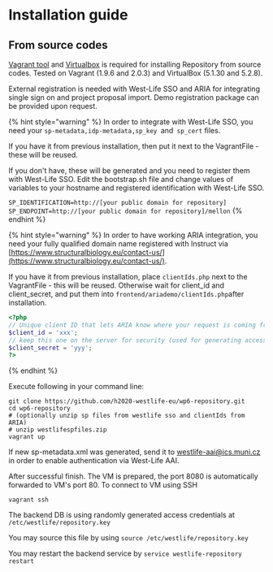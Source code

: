 # Installation guide

## From source codes

[Vagrant tool](https://www.vagrantup.com/downloads.html) and [Virtualbox](https://www.virtualbox.org/wiki/Downloads) is required for installing Repository from source codes. Tested on Vagrant \(1.9.6 and 2.0.3\) and VirtualBox \(5.1.30 and 5.2.8\).

External registration is needed with West-Life SSO and ARIA for integrating single sign on and project proposal import. Demo registration package can be provided upon request.

{% hint style="warning" %}
In order to integrate with West-Life SSO, you need your `sp-metadata,idp-metadata,sp_key `and` sp_cert` files. 

If you have it from previous installation, then put it next to the VagrantFile - these will be reused. 

If you don't have, these will be generated and you need to register them with West-Life SSO. Edit the bootstrap.sh file and change values of variables to your hostname and registered identification with West-Life SSO.

`SP_IDENTIFICATION=http://[your public domain for repository] SP_ENDPOINT=http://[your public domain for repository]/mellon` 
{% endhint %}

{% hint style="warning" %}
In order to have working ARIA integration, you need your fully qualified domain name registered with Instruct via [https://www.structuralbiology.eu/contact-us/](https://www.structuralbiology.eu/contact-us/).

If you have it from previous installation, place `clientIds.php` next to the VagrantFile - this will be reused. Otherwise wait for client\_id and client\_secret, and put them into `frontend/ariademo/clientIds.php`after installation.

```php
<?php
// Unique client ID that lets ARIA know where your request is coming from
$client_id = 'xxx';
// keep this one on the server for security (used for generating access tokens)
$client_secret = 'yyy';
?>
```
{% endhint %}

Execute following in your command line:

```text
git clone https://github.com/h2020-westlife-eu/wp6-repository.git
cd wp6-repository
# (optionally unzip sp files from westlife sso and clientIds from ARIA) 
# unzip westlifespfiles.zip
vagrant up
```

If new sp-metadata.xml was generated, send it to westlife-aai@ics.muni.cz in order to enable authentication via West-Life AAI.

After successful finish. The VM is prepared, the port 8080 is automatically forwarded to VM's port 80. To connect to VM using SSH 

`vagrant ssh `

The backend DB is using randomly generated access credentials at `/etc/westlife/repository.key`

You may source this file by using `source /etc/westlife/repository.key`

You may restart the backend service by `service westlife-repository restart`

